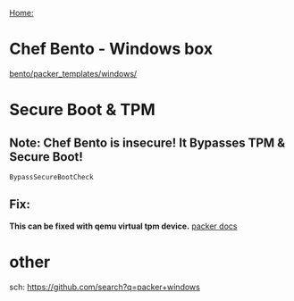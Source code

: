 [Home:](http://chef.github.io/bento/)

# Chef Bento - Windows box
[bento/packer_templates/windows/](https://github.com/chef/bento/tree/main/packer_templates/windows)


# Secure Boot & TPM
## Note: Chef Bento is insecure! It Bypasses TPM & Secure Boot!
``` BypassTPMCheck
BypassSecureBootCheck
```

## Fix:
**This can be fixed with qemu virtual tpm device.** [packer docs](https://developer.hashicorp.com/packer/plugins/builders/qemu#vtpm)

# other
sch:
https://github.com/search?q=packer+windows
